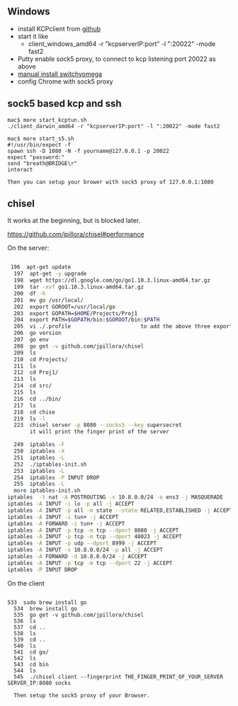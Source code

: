 


## Windows

- install KCPclient from [github](https://github.com/xtaci/kcptun)
- start it like 
  - client_windows_amd64 -r "kcpserverIP:port" -l ":20022" -mode fast2
- Putty enable sock5 proxy, to connect to kcp listening port 20022 as above
- [manual install switchyomega](https://www.cnet.com/how-to/how-to-install-chrome-extensions-manually/)
- config Chrome with sock5 proxy


##



## sock5 based kcp and ssh

```
mac$ more start_kcptun.sh 
./client_darwin_amd64 -r "kcpserverIP:port" -l ":20022" -mode fast2

mac$ more start_s5.sh 
#!/usr/bin/expect -f
spawn ssh -D 1080 -N -f yourname@127.0.0.1 -p 20022
expect "password:"
send "breath@BRIDGE\r"
interact

Then you can setup your brower with sock5 proxy of 127.0.0.1:1080

```

## chisel

It works at the beginning, but is blocked later.

https://github.com/jpillora/chisel#performance

On the server:

```sh

 196  apt-get update
  197  apt-get -y upgrade
  198  wget https://dl.google.com/go/go1.10.3.linux-amd64.tar.gz
  199  tar -xvf go1.10.3.linux-amd64.tar.gz 
  200  df -h
  201  mv go /usr/local/
  202  export GOROOT=/usr/local/go
  203  export GOPATH=$HOME/Projects/Proj1
  204  export PATH=$GOPATH/bin:$GOROOT/bin:$PATH
  205  vi ./.profile                      to add the above three export
  206  go version
  207  go env
  208  go get -v github.com/jpillora/chisel
  209  ls
  210  cd Projects/
  211  ls
  212  cd Proj1/
  213  ls
  214  cd src/
  215  ls
  216  cd ../bin/
  217  ls
  218  cd chise
  219  ls -l
  223  chisel server -p 8080 --socks5 --key supersecret
       it will print the finger print of the server

  249  iptables -F
  250  iptables -X
  251  iptables -L
  252  ./iptables-init.sh 
  253  iptables -L
  254  iptables -P INPUT DROP
  255  iptables -L
  more iptables-init.sh
iptables  -t nat -A POSTROUTING -s 10.8.0.0/24 -o ens3 -j MASQUERADE
iptables -A INPUT -i lo -p all -j ACCEPT
iptables -A INPUT -p all -m state --state RELATED,ESTABLISHED -j ACCEPT
iptables -A INPUT -i tun+ -j ACCEPT
iptables -A FORWARD -i tun+ -j ACCEPT
iptables -A INPUT -p tcp -m tcp --dport 8080 -j ACCEPT
iptables -A INPUT -p tcp -m tcp --dport 48023 -j ACCEPT
iptables -A INPUT -p udp --dport 8999 -j ACCEPT
iptables -A INPUT -s 10.8.0.0/24 -p all -j ACCEPT
iptables -A FORWARD -d 10.8.0.0/24 -j ACCEPT
iptables -A INPUT -p tcp -m tcp --dport 22 -j ACCEPT
iptables -P INPUT DROP

```

On the client

```

533  sudo brew install go
  534  brew install go
  535  go get -v github.com/jpillora/chisel
  536  ls
  537  cd ..
  538  ls
  539  cd ..
  540  ls
  541  cd go/
  542  ls
  543  cd bin
  544  ls
  545  ./chisel client --fingerprint THE_FINGER_PRINT_OF_YOUR_SERVER SERVER_IP:8080 socks

  Then setup the sock5 proxy of your Browser.

```